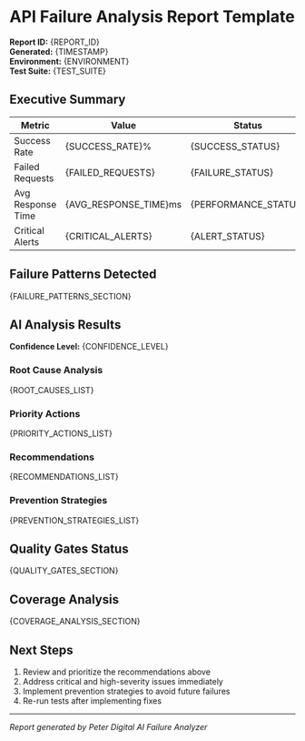 # API Failure Analysis Report Template

**Report ID:** {REPORT_ID}  
**Generated:** {TIMESTAMP}  
**Environment:** {ENVIRONMENT}  
**Test Suite:** {TEST_SUITE}  

## Executive Summary

| Metric | Value | Status |
|--------|-------|--------|
| Success Rate | {SUCCESS_RATE}% | {SUCCESS_STATUS} |
| Failed Requests | {FAILED_REQUESTS} | {FAILURE_STATUS} |
| Avg Response Time | {AVG_RESPONSE_TIME}ms | {PERFORMANCE_STATUS} |
| Critical Alerts | {CRITICAL_ALERTS} | {ALERT_STATUS} |

## Failure Patterns Detected

{FAILURE_PATTERNS_SECTION}

## AI Analysis Results

**Confidence Level:** {CONFIDENCE_LEVEL}

### Root Cause Analysis
{ROOT_CAUSES_LIST}

### Priority Actions
{PRIORITY_ACTIONS_LIST}

### Recommendations
{RECOMMENDATIONS_LIST}

### Prevention Strategies
{PREVENTION_STRATEGIES_LIST}

## Quality Gates Status

{QUALITY_GATES_SECTION}

## Coverage Analysis

{COVERAGE_ANALYSIS_SECTION}

## Next Steps

1. Review and prioritize the recommendations above
2. Address critical and high-severity issues immediately
3. Implement prevention strategies to avoid future failures
4. Re-run tests after implementing fixes

---
*Report generated by Peter Digital AI Failure Analyzer*